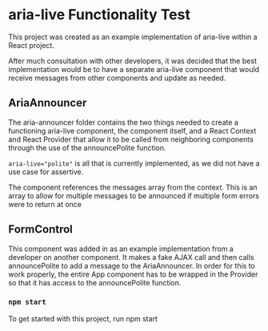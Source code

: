 # aria-live Functionality Test

This project was created as an example implementation of aria-live within a React project. 

After much consultation with other developers, it was decided that the best implementation would be to have a separate aria-live component that would receive messages from other components and update as needed.

## AriaAnnouncer

The aria-announcer folder contains the two things needed to create a functioning aria-live component, the component itself, and a React Context and React Provider that allow it to be called from neighboring components through the use of the announcePolite function. 

`aria-live="polite"` is all that is currently implemented, as we did not have a use case for assertive.

The component references the messages array from the context. This is an array to allow for multiple messages to be announced if multiple form errors were to return at once

## FormControl

This component was added in as an example implementation from a developer on another component. It makes a fake AJAX call and then calls announcePolite to add a message to the AriaAnnouncer. In order for this to work properly, the entire App component has to be wrapped in the Provider so that it has access to the announcePolite function.

### `npm start`
To get started with this project, run npm start
